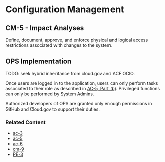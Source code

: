 # Configuration Management
## CM-5 - Impact Analyses

Define, document, approve, and enforce physical and logical access restrictions associated with changes to the system.

## OPS Implementation

TODO: seek hybrid inheritance from cloud.gov and ACF OCIO.

Once users are logged in to the application, users can only perform tasks associated to their role as described in [AC-5, Part (b)](../ac-05/index.md).  Privileged functions can only be performed by System Admins.

Authorized developers of OPS are granted only enough permissions in GitHub and Cloud.gov to support their duties.

### Related Content

* [ac-3](../ac-03/index.md)
* [ac-5](../ac-05/index.md)
* [ac-6](../ac-06/index.md)
* [cm-9](../cm-09/index.md)
* [PE-3](../PE-03/index.md)
